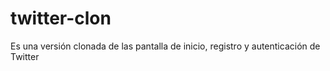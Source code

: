 # twitter-clon
Es una versión clonada de las pantalla de inicio, registro y autenticación de Twitter
